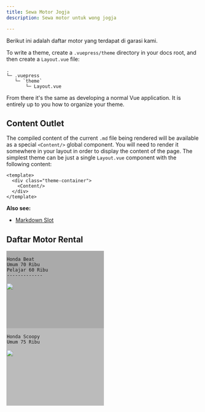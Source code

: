 ```yaml
---
title: Sewa Motor Jogja
description: Sewa motor untuk wong jogja

---
```

Berikut ini adalah daftar motor yang terdapat di garasi kami.

To write a theme, create a `.vuepress/theme` directory in your docs root, and then create a `Layout.vue` file:

    .
    └─ .vuepress
       └─ `theme`
           └─ Layout.vue

From there it's the same as developing a normal Vue application. It is entirely up to you how to organize your theme.

## Content Outlet

The compiled content of the current `.md` file being rendered will be available as a special `<Content/>` global component. You will need to render it somewhere in your layout in order to display the content of the page. The simplest theme can be just a single `Layout.vue` component with the following content:

    <template>
      <div class="theme-container">
        <Content/>
      </div>
    </template>

**Also see:**

* [Markdown Slot](../guide/markdown-slot.md)

<style>

\* {

box-sizing: border-box;

}

.column {

float: center;

width: 50%;

padding: 1px;

height: 200px;

}

.row:after {

content: "";

display: table;

clear: both;

}

</style>

<body>

<h2>Daftar Motor Rental</h2>

<div class="row">

<div class="column" style="background-color:#aaa;">

    Honda Beat
    Umum 70 Ribu
    Pelajar 60 Ribu
    -------------

![](/assets/img/avatar.png)

</div>

<div class="column" style="background-color:#bbb;">

    Honda Scoopy
    Umum 75 Ribu

![](/assets/img/sal.jpg)

</div>

</div>

</body>
